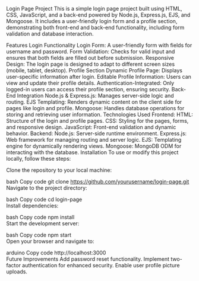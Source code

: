 Login Page Project
This is a simple login page project built using HTML, CSS, JavaScript, and a back-end powered by Node.js, Express.js, EJS, and Mongoose. It includes a user-friendly login form and a profile section, demonstrating both front-end and back-end functionality, including form validation and database interaction.

Features
Login Functionality
Login Form: A user-friendly form with fields for username and password.
Form Validation: Checks for valid input and ensures that both fields are filled out before submission.
Responsive Design: The login page is designed to adapt to different screen sizes (mobile, tablet, desktop).
Profile Section
Dynamic Profile Page: Displays user-specific information after login.
Editable Profile Information: Users can view and update their profile details.
Authentication-Integrated: Only logged-in users can access their profile section, ensuring security.
Back-End Integration
Node.js & Express.js: Manages server-side logic and routing.
EJS Templating: Renders dynamic content on the client side for pages like login and profile.
Mongoose: Handles database operations for storing and retrieving user information.
Technologies Used
Frontend:
HTML: Structure of the login and profile pages.
CSS: Styling for the pages, forms, and responsive design.
JavaScript: Front-end validation and dynamic behavior.
Backend:
Node.js: Server-side runtime environment.
Express.js: Web framework for managing routing and server logic.
EJS: Templating engine for dynamically rendering views.
Mongoose: MongoDB ODM for interacting with the database.
Installation
To use or modify this project locally, follow these steps:

Clone the repository to your local machine:

bash
Copy code
git clone https://github.com/yourusername/login-page.git  
Navigate to the project directory:

bash
Copy code
cd login-page  
Install dependencies:

bash
Copy code
npm install  
Start the development server:

bash
Copy code
npm start  
Open your browser and navigate to:

arduino
Copy code
http://localhost:3000  
Future Improvements
Add password reset functionality.
Implement two-factor authentication for enhanced security.
Enable user profile picture uploads.
